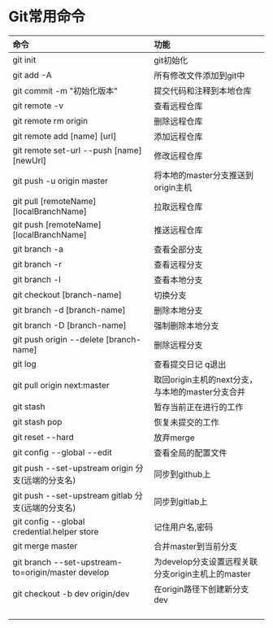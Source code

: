 # Git常用命令

| 命令 | 功能 |
| :--- | :--- |
| git init | git初始化 |
| git add -A | 所有修改文件添加到git中 |
| git commit -m "初始化版本" | 提交代码和注释到本地仓库 |
| git remote -v | 查看远程仓库 |
| git remote rm origin | 删除远程仓库 |
| git remote add \[name\] \[url\] | 添加远程仓库 |
| git remote set-url --push \[name\] \[newUrl\] | 修改远程仓库 |
|git push -u origin master  | 将本地的master分支推送到origin主机 |
| git pull \[remoteName\] \[localBranchName\] | 拉取远程仓库 |
| git push \[remoteName\] \[localBranchName\] | 推送远程仓库 | 
| git branch -a | 查看全部分支 |
| git branch -r | 查看远程分支 |
| git branch -l | 查看本地分支 |
| git checkout \[branch-name\] | 切换分支 |
| git branch -d \[branch-name\] | 删除本地分支 |
| git branch -D \[branch-name\] | 强制删除本地分支 |
| git push origin --delete \[branch-name\] | 删除远程分支 |
| git log | 查看提交日记  q退出 |
| git pull origin next:master | 取回origin主机的next分支，与本地的master分支合并 |
| git stash | 暂存当前正在进行的工作 |
| git stash pop | 恢复未提交的工作 |
| git reset --hard | 放弃merge |
| git config --global --edit | 查看全局的配置文件 |
| git push --set-upstream origin 分支(远端的分支名) | 同步到github上 |
| git push --set-upstream gitlab 分支(远端的分支名) | 同步到gitlab上 |
| git config --global credential.helper store | 记住用户名,密码 |
| git merge master | 合并master到当前分支 |
| git branch --set-upstream-to=origin/master develop  | 为develop分支设置远程关联分支origin主机上的master |
| git checkout -b dev origin/dev | 在origin路径下创建新分支dev |
|  |  |
|  |  |
|  |  |
|  |  |



